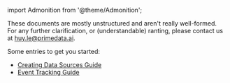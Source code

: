 import Admonition from '@theme/Admonition';

<Admonition type="caution" icon="🚧" title="Docs are under construction...">
  <p>
  These documents are mostly unstructured and aren't really well-formed.
  For any further clarification, or (understandable) ranting, please contact us at <a href="mailto::huy.le@primedata.ai">huy.le@primedata.ai</a>.
  </p>
</Admonition>

Some entries to get you started:

- [Creating Data Sources Guide](docs/setup/creating-data-sources)
- [Event Tracking Guide](docs/events-tracking)

